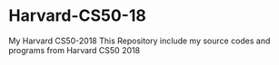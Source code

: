 # Harvard-CS50-18
My Harvard CS50-2018 
  This Repository include my source codes and programs from Harvard CS50 2018
